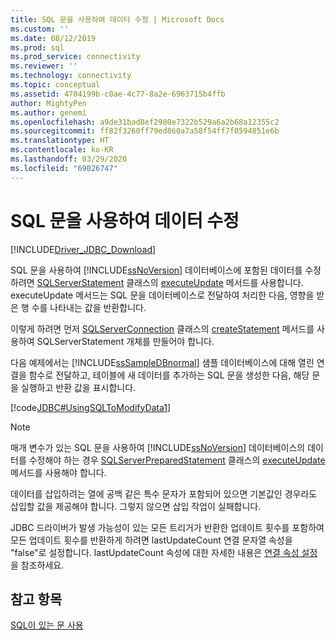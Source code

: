 ```yaml
---
title: SQL 문을 사용하여 데이터 수정 | Microsoft Docs
ms.custom: ''
ms.date: 08/12/2019
ms.prod: sql
ms.prod_service: connectivity
ms.reviewer: ''
ms.technology: connectivity
ms.topic: conceptual
ms.assetid: 4704199b-c0ae-4c77-8a2e-6963715b4ffb
author: MightyPen
ms.author: genemi
ms.openlocfilehash: a9de31bad8ef2980e7322b529a6a2b68a12355c2
ms.sourcegitcommit: ff82f3260ff79ed860a7a58f54ff7f0594851e6b
ms.translationtype: HT
ms.contentlocale: ko-KR
ms.lasthandoff: 03/29/2020
ms.locfileid: "69026747"
---
```

# <a name="using-an-sql-statement-to-modify-data"></a>SQL 문을 사용하여 데이터 수정

[!INCLUDE[Driver_JDBC_Download](../../includes/driver_jdbc_download.md)]

SQL 문을 사용하여 [!INCLUDE[ssNoVersion](../../includes/ssnoversion-md.md)] 데이터베이스에 포함된 데이터를 수정하려면 [SQLServerStatement](../../connect/jdbc/reference/executeupdate-method-sqlserverstatement.md) 클래스의 [executeUpdate](../../connect/jdbc/reference/sqlserverstatement-class.md) 메서드를 사용합니다. executeUpdate 메서드는 SQL 문을 데이터베이스로 전달하여 처리한 다음, 영향을 받은 행 수를 나타내는 값을 반환합니다.

이렇게 하려면 먼저 [SQLServerConnection](../../connect/jdbc/reference/createstatement-method-sqlserverconnection.md) 클래스의 [createStatement](../../connect/jdbc/reference/sqlserverconnection-class.md) 메서드를 사용하여 SQLServerStatement 개체를 만들어야 합니다.

다음 예제에서는 [!INCLUDE[ssSampleDBnormal](../../includes/sssampledbnormal_md.md)] 샘플 데이터베이스에 대해 열린 연결을 함수로 전달하고, 테이블에 새 데이터를 추가하는 SQL 문을 생성한 다음, 해당 문을 실행하고 반환 값을 표시합니다.

[!code[JDBC#UsingSQLToModifyData1](../../connect/jdbc/codesnippet/Java/using-an-sql-statement-t_1_1.java)]

> [!NOTE]  
> 매개 변수가 있는 SQL 문을 사용하여 [!INCLUDE[ssNoVersion](../../includes/ssnoversion-md.md)] 데이터베이스의 데이터를 수정해야 하는 경우 [SQLServerPreparedStatement](../../connect/jdbc/reference/executeupdate-method-sqlserverpreparedstatement.md) 클래스의 [executeUpdate](../../connect/jdbc/reference/sqlserverpreparedstatement-class.md) 메서드를 사용해야 합니다.
>
> 데이터를 삽입하려는 열에 공백 같은 특수 문자가 포함되어 있으면 기본값인 경우라도 삽입할 값을 제공해야 합니다. 그렇지 않으면 삽입 작업이 실패합니다.
>
> JDBC 드라이버가 발생 가능성이 있는 모든 트리거가 반환한 업데이트 횟수를 포함하여 모든 업데이트 횟수를 반환하게 하려면 lastUpdateCount 연결 문자열 속성을 "false"로 설정합니다. lastUpdateCount 속성에 대한 자세한 내용은 [연결 속성 설정](../../connect/jdbc/setting-the-connection-properties.md)을 참조하세요.

## <a name="see-also"></a>참고 항목

[SQL이 있는 문 사용](../../connect/jdbc/using-statements-with-sql.md)
